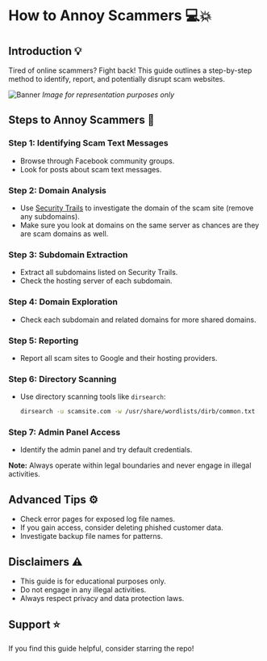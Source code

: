 
# How to Annoy Scammers :computer::boom:

## Introduction :bulb:
Tired of online scammers? Fight back! This guide outlines a step-by-step method to identify, report, and potentially disrupt scam websites.

![Banner](https://example.com/banner.jpg) *Image for representation purposes only*

## Steps to Annoy Scammers :footprints:

### Step 1: Identifying Scam Text Messages
- Browse through Facebook community groups.
- Look for posts about scam text messages.

### Step 2: Domain Analysis
- Use [Security Trails](https://securitytrails.com) to investigate the domain of the scam site (remove any subdomains).
- Make sure you look at domains on the same server as chances are they are scam domains as well.

### Step 3: Subdomain Extraction
- Extract all subdomains listed on Security Trails.
- Check the hosting server of each subdomain.

### Step 4: Domain Exploration
- Check each subdomain and related domains for more shared domains.

### Step 5: Reporting
- Report all scam sites to Google and their hosting providers.

### Step 6: Directory Scanning
- Use directory scanning tools like `dirsearch`:
  ```bash
  dirsearch -u scamsite.com -w /usr/share/wordlists/dirb/common.txt
  ```

### Step 7: Admin Panel Access
- Identify the admin panel and try default credentials.

**Note:** Always operate within legal boundaries and never engage in illegal activities.

## Advanced Tips :gear:
- Check error pages for exposed log file names.
- If you gain access, consider deleting phished customer data.
- Investigate backup file names for patterns.

## Disclaimers :warning:
- This guide is for educational purposes only.
- Do not engage in any illegal activities.
- Always respect privacy and data protection laws.

## Support :star:
If you find this guide helpful, consider starring the repo!
